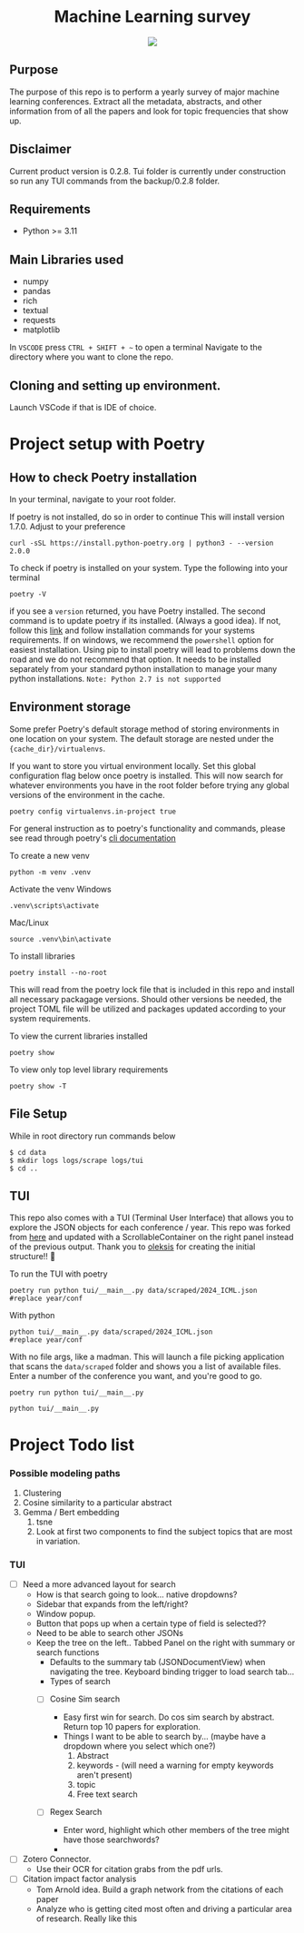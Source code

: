 <h1 align="center">
  <b>Machine Learning survey</b><br>
</h1>

<p align="center">
      <a href="https://www.python.org/">
        <img src="https://img.shields.io/badge/Python-3.11-ff69b4.svg" /></a>    
</p>


## Purpose

The purpose of this repo is to perform a yearly survey of major machine learning conferences.  Extract all the metadata, abstracts, and other information from of all the papers and look for topic frequencies that show up.  

## Disclaimer 

Current product version is 0.2.8.  Tui folder is currently under construction so run any TUI commands from the backup/0.2.8 folder.  

## Requirements
- Python >= 3.11

## Main Libraries used
- numpy
- pandas
- rich
- textual
- requests
- matplotlib

In `VSCODE` press `CTRL + SHIFT + ~` to open a terminal
Navigate to the directory where you want to clone the repo. 

## Cloning and setting up environment.
Launch VSCode if that is IDE of choice.

# Project setup with Poetry

## How to check Poetry installation

In your terminal, navigate to your root folder.

If poetry is not installed, do so in order to continue
This will install version 1.7.0.  Adjust to your preference

```terminal
curl -sSL https://install.python-poetry.org | python3 - --version 2.0.0
```

To check if poetry is installed on your system. Type the following into your terminal

```terminal
poetry -V
```

if you see a `version` returned, you have Poetry installed.  The second command is to update poetry if its installed. (Always a good idea). If not, follow this [link](https://python-poetry.org/docs/) and follow installation commands for your systems requirements. If on windows, we recommend the `powershell` option for easiest installation. Using pip to install poetry will lead to problems down the road and we do not recommend that option.  It needs to be installed separately from your standard python installation to manage your many python installations.  `Note: Python 2.7 is not supported`

## Environment storage

Some prefer Poetry's default storage method of storing environments in one location on your system.  The default storage are nested under the `{cache_dir}/virtualenvs`.  

If you want to store you virtual environment locally.  Set this global configuration flag below once poetry is installed.  This will now search for whatever environments you have in the root folder before trying any global versions of the environment in the cache.

```terminal
poetry config virtualenvs.in-project true
```

For general instruction as to poetry's functionality and commands, please see read through poetry's [cli documentation](https://python-poetry.org/docs/cli/)

To create a new venv

```terminal
python -m venv .venv
```

Activate the venv
Windows
```terminal
.venv\scripts\activate
```

Mac/Linux
```terminal
source .venv\bin\activate
```

To install libraries

```terminal
poetry install --no-root
```

This will read from the poetry lock file that is included
in this repo and install all necessary packagage versions.  Should other
versions be needed, the project TOML file will be utilized and packages updated according to your system requirements.  

To view the current libraries installed

```terminal
poetry show
```

To view only top level library requirements

```terminal
poetry show -T
```
## File Setup

While in root directory run commands below

```
$ cd data
$ mkdir logs logs/scrape logs/tui
$ cd ..
```

## TUI

This repo also comes with a TUI (Terminal User Interface) that allows you to
explore the JSON objects for each conference / year.  This repo was forked from
[here](https://github.com/oleksis/jtree) and updated with a ScrollableContainer
on the right panel instead of the previous output.  Thank you to
[oleksis](https://github.com/oleksis) for creating the initial structure!! :tada:

To run the TUI with poetry
```terminal
poetry run python tui/__main__.py data/scraped/2024_ICML.json 
#replace year/conf
```

With python
```terminal
python tui/__main__.py data/scraped/2024_ICML.json 
#replace year/conf
```

With no file args, like a madman.  This will launch a file picking application
that scans the `data/scraped` folder and shows you a list of available files. 
Enter a number of the conference you want, and you're good to go.

```terminal
poetry run python tui/__main__.py

python tui/__main__.py 
```



# Project Todo list

### Possible modeling paths
1. Clustering
2. Cosine similarity to a particular abstract
3. Gemma / Bert embedding
   1. tsne
   2. Look at first two components to find the subject topics that are most in variation.


### TUI
- [ ] Need a more advanced layout for search
  - How is that search going to look... native dropdowns?
  - Sidebar that expands from the left/right?
  - Window popup.
  - Button that pops up when a certain type of field is selected??
  - Need to be able to search other JSONs
  - Keep the tree on the left.. Tabbed Panel on the right with summary or search functions
    - Defaults to the summary tab (JSONDocumentView) when navigating the tree.  Keyboard binding trigger to load search tab...  
    - Types of search
    - [ ] Cosine Sim search
      - Easy first win for search.  Do cos sim search by abstract.  Return top 10 papers for exploration.  
      - Things I want to be able to search by... (maybe have a dropdown where you select which one?)
        1. Abstract
        2. keywords - (will need a warning for empty keywords aren't present)
        3. topic
        4. Free text search
        
    - [ ] Regex Search  
      - Enter word, highlight which other members of the tree might have those searchwords?
      - 
- [ ] Zotero Connector.  
  - Use their OCR for citation grabs from the pdf urls.
- [ ] Citation impact factor analysis
  - Tom Arnold idea.  Build a graph network from the citations of each paper
  - Analyze who is getting cited most often and driving a particular area of research.  Really like this